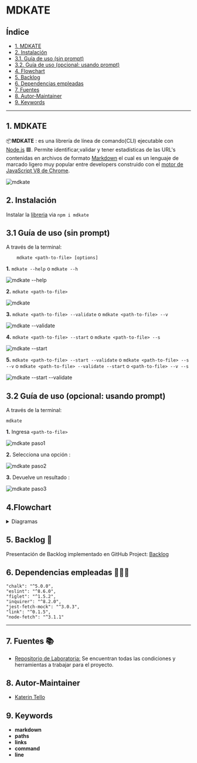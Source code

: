 # MDKATE

## Índice

* [1. MDKATE](#1-mdkate)
* [2. Instalación](#2-instalación)
* [3.1. Guía de uso (sin prompt)](#3-guía-de-uso-sin-prompt)
* [3.2. Guía de uso (opcional: usando prompt)](#3-guía-de-uso-(-opcional-:-usando-prompt))
* [4. Flowchart](#4-flowchart)
* [5. Backlog](#5-backlog)
* [6. Dependencias empleadas](#6-dependencias-empleadas)
* [7. Fuentes](#7-fuentes)
* [8. Autor-Maintainer](#8-autor-maintainer)
* [9. Keywords](#9-keywords)

***

## 1. MDKATE

📦**MDKATE** : es una librería de línea de comando(CLI) ejecutable con [Node.js](https://nodejs.org/) 🟩. Permite identificar,validar y tener estadísticas de las URL's contenidas en archivos de formato [Markdown](https://es.wikipedia.org/wiki/Markdown) el cual es un lenguaje de marcado ligero muy popular entre developers construido con el [motor de JavaScript V8 de Chrome](https://developers.google.com/v8/).

![mdkate](/src/img/Readme/mdkate.png)

## 2. Instalación

Instalar la [libreria](https://www.npmjs.com/package/mdkate)  via `npm i mdkate`

## 3.1 Guía de uso (sin prompt)
A través de la terminal:

```
    mdkate <path-to-file> [options]
```
**1.** `mdkate --help` o `mdkate --h`

![mdkate --help](./src/img/README/1mdkate.png)

**2.** `mdkate <path-to-file>`

![mdkate <path-to-file>](./src/img/README/2mdkate.png)

**3.** `mdkate <path-to-file> --validate` o `mdkate <path-to-file> --v`

![mdkate <path-to-file> --validate](./src/img/README/3mdkate.png)

**4.** `mdkate <path-to-file> --start` o `mdkate <path-to-file> --s`

![mdkate <path-to-file> --start](./src/img/README/4mdkate.png)

**5.** `mdkate <path-to-file> --start --validate` o `mdkate <path-to-file> --s --v` o `mdkate <path-to-file> --validate --start` o `<path-to-file> --v --s` 

![mdkate <path-to-file> --start --validate](./src/img/README/5mdkate.png)

## 3.2 Guía de uso (opcional: usando prompt)

A través de la terminal:

```
mdkate
```
**1.** Ingresa `<path-to-file>`

![mdkate paso1](./src/img/README/1mdkatePrompt.png)

**2.** Selecciona una opción :

![mdkate paso2](./src/img/README/2mdkatePrompt.png)

**3.** Devuelve un resultado :

![mdkate paso3](./src/img/README/3mdkatePrompt.png)

## 4.Flowchart

 <details><summary>Diagramas</summary><p>

  * [API](./flowcharts/flowcharts\1) JavaScript API _WithTitle.pdf)

  * [CLI](./flowcharts/flowcharts\1) JavaScript API _WithTitle.pdf)
</p></details>

## 5. Backlog 📌

Presentación de Backlog implementado en GitHub Project: [Backlog](https://github.com/KaterinT/LIM016-md-links/projects/1)

## 6. Dependencias empleadas 👩🏾‍💻

    "chalk": "^5.0.0",
    "eslint": "^8.6.0",
    "figlet": "^1.5.2",
    "inquirer": "^8.2.0",
    "jest-fetch-mock": "^3.0.3",
    "link": "^0.1.5",
    "node-fetch": "^3.1.1"
***
## 7. Fuentes 📚

- [Repositorio de Laboratoria:](https://github.com/Laboratoria/LIM016-md-links) Se encuentran todas las condiciones y herramientas a trabajar para el proyecto.

## 8. Autor-Maintainer

- [Katerin Tello](https://github.com/KaterinT)

## 9. Keywords

- **markdown** 
- **paths** 
- **links** 
- **command** 
- **line**
